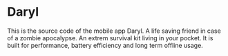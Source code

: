 # Daryl

This is the source code of the mobile app Daryl. A life saving friend in case of a zombie apocalypse.
An extrem survival kit living in your pocket. It is built for performance, battery efficiency and long term offline usage.

